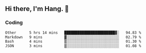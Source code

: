 ## Hi there, I'm Hang. 👋

### Coding

<!--START_SECTION:waka-->

```txt
Other      5 hrs 14 mins   ███████████████████████▓░   94.83 %
Markdown   9 mins          ▓░░░░░░░░░░░░░░░░░░░░░░░░   02.79 %
Bash       4 mins          ▒░░░░░░░░░░░░░░░░░░░░░░░░   01.30 %
JSON       3 mins          ▒░░░░░░░░░░░░░░░░░░░░░░░░   01.08 %
```

<!--END_SECTION:waka-->
